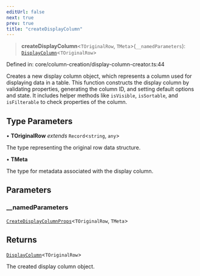 ```yaml
---
editUrl: false
next: true
prev: true
title: "createDisplayColumn"
---
```


> **createDisplayColumn**\<`TOriginalRow`, `TMeta`\>(`__namedParameters`): [`DisplayColumn`](/api/interfaces/displaycolumn/)\<`TOriginalRow`\>

Defined in: core/column-creation/display-column-creator.ts:44

Creates a new display column object, which represents a column used for displaying data in a table.
This function constructs the display column by validating properties, generating the column ID,
and setting default options and state. It includes helper methods like `isVisible`, `isSortable`,
and `isFilterable` to check properties of the column.

## Type Parameters

• **TOriginalRow** *extends* `Record`\<`string`, `any`\>

The type representing the original row data structure.

• **TMeta**

The type for metadata associated with the display column.

## Parameters

### \_\_namedParameters

[`CreateDisplayColumnProps`](/api/type-aliases/createdisplaycolumnprops/)\<`TOriginalRow`, `TMeta`\>

## Returns

[`DisplayColumn`](/api/interfaces/displaycolumn/)\<`TOriginalRow`\>

The created display column object.
